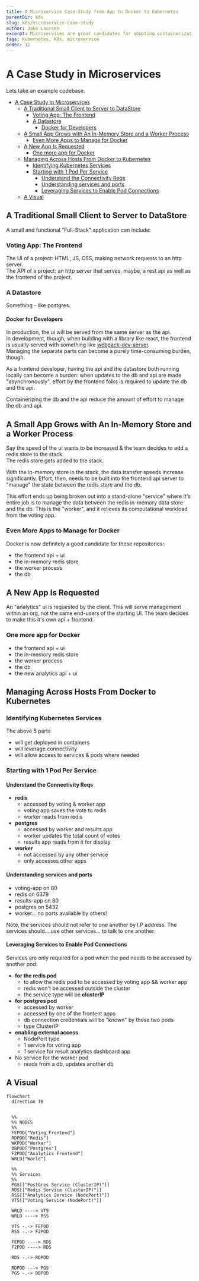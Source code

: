 ```yaml
---
title: A Microservice Case-Study from App to Docker to Kubernetes
parentDir: k8s
slug: k8s/microservice-case-study
author: Jake Laursen
excerpt: Microservices are great candidates for adopting containerization and kubernetes
tags: Kubernetes, K8s, microservice
order: 12
---
```


# A Case Study in Microservices
Lets take an example codebase. 
- [A Case Study in Microservices](#a-case-study-in-microservices)
  - [A Traditional Small Client to Server to DataStore](#a-traditional-small-client-to-server-to-datastore)
    - [Voting App: The Frontend](#voting-app-the-frontend)
    - [A Datastore](#a-datastore)
      - [Docker for Developers](#docker-for-developers)
  - [A Small App Grows with An In-Memory Store and a Worker Process](#a-small-app-grows-with-an-in-memory-store-and-a-worker-process)
    - [Even More Apps to Manage for Docker](#even-more-apps-to-manage-for-docker)
  - [A New App Is Requested](#a-new-app-is-requested)
    - [One more app for Docker](#one-more-app-for-docker)
  - [Managing Across Hosts From Docker to Kubernetes](#managing-across-hosts-from-docker-to-kubernetes)
    - [Identifying Kubernetes Services](#identifying-kubernetes-services)
    - [Starting with 1 Pod Per Service](#starting-with-1-pod-per-service)
      - [Understand the Connectivity Reqs](#understand-the-connectivity-reqs)
      - [Understanding services and ports](#understanding-services-and-ports)
      - [Leveraging Services to Enable Pod Connections](#leveraging-services-to-enable-pod-connections)
  - [A Visual](#a-visual)

## A Traditional Small Client to Server to DataStore
A small and functional "Full-Stack" application can include:

### Voting App: The Frontend
The UI of a project: HTML, JS, CSS, making network requests to an http server.  
The API of a project: an http server that serves, maybe, a rest api as well as the frontend of the project.

### A Datastore
Something - like postgres.  

#### Docker for Developers
In production, the ui will be served from the same server as the api.  
In development, though, when building with a library like react, the frontend is usually served with something like [webpack-dev-server](https://github.com/webpack/webpack-dev-server).  
Managing the separate parts can become a purely time-consuming burden, though.  

As a frontend developer, having the api and the datastore both running locally can become a burden: when updates to the db and api are made "asynchronously", effort by the frontend folks is required to update the db and the api.  

Containerizing the db and the api reduce the amount of effort to manage the db and api. 

## A Small App Grows with An In-Memory Store and a Worker Process
Say the speed of the ui wants to be increased & the team decides to add a redis store to the stack.  
The redis store gets added to the stack.  

With the in-memory store in the stack, the data transfer speeds increase significantly. Effort, then, needs to be built into the frontend api server to "manage" the state between the redis store and the db.  

This effort ends up being broken out into a stand-alone "service" where it's entire job is to manage the data between the redis in-memory data store and the db. This is the "worker", and it relieves its computational workload from the voting app.  

### Even More Apps to Manage for Docker
Docker is now definitely a good candidate for these repositories:
- the frontend api + ui
- the in-memory redis store
- the worker process
- the db

## A New App Is Requested
An "analytics" ui is requested by the client. This will serve management within an org, not the same end-users of the starting UI.  The team decides to make this it's own api + frontend.  

### One more app for Docker
- the frontend api + ui
- the in-memory redis store
- the worker process
- the db
- the new analytics api + ui

## Managing Across Hosts From Docker to Kubernetes

### Identifying Kubernetes Services
The above 5 parts 
- will get deployed in containers
- will leverage connectivity
- will allow access to services & pods where needed

### Starting with 1 Pod Per Service
#### Understand the Connectivity Reqs
- **redis**
  - accessed by voting & worker app
  - voting app saves the vote to redis
  - worker reads from redis
- **postgres**
  - accessed by worker and results app
  - worker updates the total count of votes
  - results app reads from it for display
- **worker**
  - not accessed by any other service
  - only accesses other apps

#### Understanding services and ports
- voting-app on 80
- redis on 6379
- results-app on 80
- postgres on 5432
- worker... no ports available by others!

Note, the services should not refer to one another by I.P address. The services should....use other services... to talk to one another.  
 
#### Leveraging Services to Enable Pod Connections
Services are only required for a pod when the pod needs to be accessed by another pod:  
- **for the redis pod**
  - to allow the redis pod to be accessed by voting app && worker app
  - redis won't be accessed outside the cluster
  - the service type will be **clusterIP**
- **for postgres pod**
  - accessed by worker
  - accessed by one of the frontent apps
  - db connection credentials will be "known" by those two pods
  - type ClusterIP
- **enabling external access**
  - NodePort type
  - 1 service for voting app
  - 1 service for result analytics dashboard app
- No service for the worker pod
  - reads from a db, updates another db


## A Visual
```mermaid
flowchart
  direction TB
  
  
  %%  
  %% NODES
  %% 
  FEPOD["Voting Frontend"]
  RDPOD["Redis"]
  WKPOD["Worker"]
  DBPOD["Postgres"]
  F2POD["Analytics Frontend"]
  WRLD["World"]

  %%  
  %% Services
  %% 
  PGS[["PostGres Service (ClusterIP)"]]
  RDS[["Redis Service (ClusterIP)"]]
  RSS[["Analytics Service (NodePort)"]]
  VTS[["Voting Service (NodePort)"]]

  WRLD ----> VTS
  WRLD ----> RSS

  VTS -.-> FEPOD
  RSS -.-> F2POD

  FEPOD ----> RDS
  F2POD ----> RDS

  RDS -.-> RDPOD

  RDPOD ---> PGS
  PGS -.-> DBPOD

```

